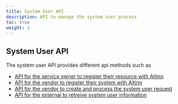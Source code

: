 ```yaml
---
title: System User API
description: API to manage the system user process
toc: true
weight: 1
---
```


## System User API
The system user API provides different api methods such as
- [API for the service owner to register their resource with Altinn](../../resourceregistry/resource/)
- [API for the vendor to register their system with Altinn](systemregister)
- [API for the vendor to create and process the system user request](systemuserrequest)
- [API for the external to retreive system user information](systemuser)